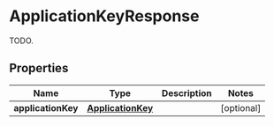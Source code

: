 

# ApplicationKeyResponse

TODO.
## Properties

Name | Type | Description | Notes
------------ | ------------- | ------------- | -------------
**applicationKey** | [**ApplicationKey**](ApplicationKey.md) |  |  [optional]




